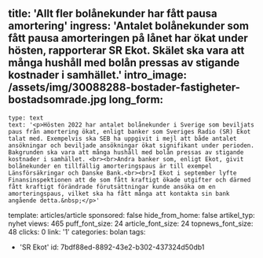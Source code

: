 title: 'Allt fler bolånekunder har fått pausa amortering'
ingress: 'Antalet bolånekunder som fått pausa amorteringen på lånet har ökat under hösten, rapporterar SR Ekot. Skälet ska vara att många hushåll med bolån pressas av stigande kostnader i samhället.'
intro_image: /assets/img/30088288-bostader-fastigheter-bostadsomrade.jpg
long_form:
  -
    type: text
    text: '<p>Hösten 2022 har antalet bolånekunder i Sverige som beviljats paus från amortering ökat, enligt banker som Sveriges Radio (SR) Ekot talat med. Exempelvis ska SEB ha uppgivit i mejl att både antalet ansökningar och beviljade ansökningar ökat signifikant under perioden. Bakgrunden ska vara att många hushåll med bolån pressas av stigande kostnader i samhället. <br><br>Andra banker som, enligt Ekot, givit bolånekunder en tillfällig amorteringspaus är till exempel Länsförsäkringar och Danske Bank.<br><br>I Ekot i september lyfte Finansinspektionen att de som fått kraftigt ökade utgifter och därmed fått kraftigt förändrade förutsättningar kunde ansöka om en amorteringspaus, vilket ska ha fått många att kontakta sin bank angående detta.&nbsp;</p>'
template: articles/article
sponsored: false
hide_from_home: false
artikel_typ: nyhet
views: 465
puff_font_size: 24
article_font_size: 24
topnews_font_size: 48
clicks: 0
link: '1'
categories: bolan
tags:
  - 'SR Ekot'
id: 7bdf88ed-8892-43e2-b302-437324d50db1
